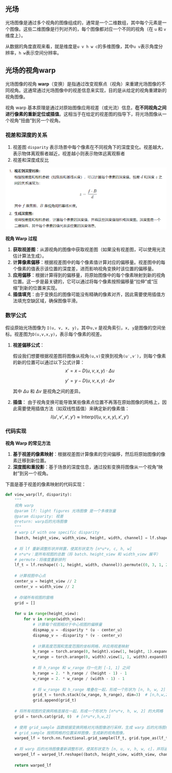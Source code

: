 ## 光场

光场图像是通过多个视角的图像组成的，通常是一个二维数组，其中每个元素是一个图像。这些二维图像是行列对齐的，每个图像都对应一个不同的视角（在 `u` 和 `v` 维度上）。

从数据的角度直观来看，就是维度是`u v h w c`的多维图像，其中`u v`表示角度分辨率，`h w`表示空间分辨率。

## 光场的视角warp

光场图像的视角 **warp**（变换）是指通过改变观察点（视角）来重建光场图像的不同视角。这通常通过光场图像中的视差信息来实现，目的是从给定的视角重建新的视角图像。

视角 warp 基本原理是通过对原始图像应用视差（或光流）信息，**在不同视角之间进行像素的重新定位或插值**。这相当于在给定的视差图的指导下，将光场图像从一个视角“扭曲”到另一个视角。

### 视差和深度的关系

1. 视差图 `disparity` 表示场景中每个像素在不同视角下的深度变化。视差越大，表示物体离观察者越近，视差越小则表示物体远离观察者
2. 视差和深度成反比

<img src="./assets/1725249474765-effa8ff2-373f-4355-b9d8-2e3cc264bd4f.png" alt="img" style="zoom: 80%;" />

**视角 Warp 过程**

1. **获取视差图**：从源视角的图像中获取视差图（如果没有视差图，可以使用光流估计算法生成）。
2. **计算像素偏移**：根据视差图中的每个像素值计算对应的偏移量。视差图中的每个像素的值表示该位置的深度差，进而影响视角变换时该位置的偏移量。
3. **应用偏移**：根据计算得到的偏移量，将原始图像中的每个像素映射到新的视角位置。这一步是最关键的，它可以通过将每个像素按照偏移量“拉伸”或“压缩”到新的位置来实现。
4. **插值填充**：由于变换后的图像可能没有精确的像素对齐，因此需要使用插值方法填充空缺区域，确保图像平滑。

### 数学公式

假设原始光场图像为 `I(u, v, x, y)`，其中`u,v` 是视角索引，`x, y`是图像的空间坐标。视差图为`D(u,v,x,y)`，表示每个像素的视差。

1. **视差偏移公式**：

   假设我们想要根据视差图将图像从视角`(u,v)`变换到视角`(u′,v′)`，则每个像素的新的位置可以通过以下公式计算：
   $$
   x′=x−D(u,v,x,y) \cdot \Delta u
   $$

   $$
   y′=y−D(u,v,x,y) \cdot \Delta v
   $$

   其中 $\Delta u$ 和 $\Delta v$ 是视角之间的差异。

2. **插值**： 由于视角变换可能导致某些像素点位置不再落在原始图像的网格上，因此需要使用插值方法（如双线性插值）来确定新的像素值：
   $$
   I(u′,v′,x′,y′) \approx \text{Interp}(I(u, v, x, y), x', y')
   $$

### 代码实现

**视角 Warp 的常见方法**

1. **基于视差的像素映射**：根据视差图计算像素的空间偏移，然后将原始图像的像素迁移到新位置。
2. **深度图和重投影**：基于场景的深度信息，通过投影变换将图像从一个视角“映射”到另一个视角。

下面是基于视差的像素映射的代码实现：

```python
def view_warp(lf, disparity):
    """
    视角 warp
    @param lf: light figures 光场图像 是一个多维张量
    @param disparity: 视差
    @return: warp后的光场图像
    """
    # warp LF with one specific disparity
    [batch, height_view, width_view, height, width, channel] = lf.shape

    # 将 lf 重新调整形状并转置，使其形状变为 [n*u*v, c, h, w]
    # n*u*v：是所有视图的总数（将 batch、height_view 和 width_view 展平）
    # permute：将维度重新排列
    lf_t = lf.reshape((-1, height, width, channel)).permute((0, 3, 1, 2))  # n*u*v,c,h,w

    # 计算视图中心点
    center_u = height_view // 2
    center_v = width_view // 2

    # 存储所有视图的窗格
    grid = []

    for u in range(height_view):
        for v in range(width_view):
            # 计算每个视图相对于中心视图的偏移量
            dispmap_u = -disparity * (u - center_u)
            dispmap_v = -disparity * (v - center_v)

            # 计算高度范围和宽度范围的坐标网格，并应用视差映射
            h_range = torch.arange(0, height).view(1, height, 1).expand(batch, height, width) + dispmap_u  # [n,h,w]
            w_range = torch.arange(0, width).view(1, 1, width).expand(batch, height, width) + dispmap_v

            # 将 h_range 和 w_range 归一化到 [-1, 1] 之间
            h_range = 2. * h_range / (height - 1) - 1
            w_range = 2. * w_range / (width - 1) - 1

            # 将 w_range 和 h_range 堆叠在一起，形成一个形状为 [n, h, w, 2] 的张量，并将其添加到 grid 列表中
            grid_t = torch.stack((w_range, h_range), dim=3)  # [n,h,w,2]
            grid.append(grid_t)

    # 将所有视图的变换网格连接在一起，形成一个形状为 [n*u*v, h, w, 2] 的大网格
    grid = torch.cat(grid, 0)  # [n*u*v,h,w,2]

    # 使用 grid_sample 函数根据变换网格对光场图像进行采样，生成 warp 后的光场图像。
    # grid_sample 按照网格的位置采样图像，生成新的视角图像。
    warped_lf = torch.nn.functional.grid_sample(lf_t, grid.type_as(lf_t), padding_mode="zeros", align_corners=True)

    # 将 warp 后的光场图像重新调整形状，使其形状变为 [n, u, v, h, w, c]，并将通道维度移动到最后一个维度
    warped_lf = warped_lf.reshape((batch, height_view, width_view, channel, height, width)).permute((0, 1, 2, 4, 5, 3))

    return warped_lf
```

